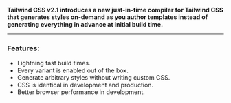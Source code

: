 **Tailwind CSS v2.1 introduces a new just-in-time compiler for Tailwind CSS that generates styles on-demand as you author templates instead of generating everything in advance at initial build time.**

---

### Features:

- Lightning fast build times.
- Every variant is enabled out of the box.
- Generate arbitrary styles without writing custom CSS.
- CSS is identical in development and production.
- Better browser performance in development.
